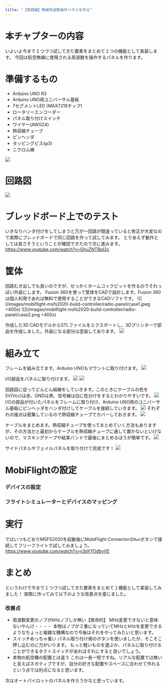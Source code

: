 ```yaml
---
title: "【実践編】無線周波数操作パネルを作る"
---
```

# 本チャプターの内容
いよいよ今まで１つづつ試してきた要素をまとめて１つの機能として実装します。
今回は航空無線に使用される周波数を操作するパネルを作ります。

# 準備するもの
- Arduino UNO R3
- Arduino UNO用ユニバーサル基板
- 7セグメントLED (MAX7219チップ)
- ロータリーエンコーダー
- パネル取り付けスイッチ
- ワイヤー(AWG24)
- 熱収縮チューブ
- ピンヘッダ
- タッピングビス(φ3)
- ニクロム線

![](/images/mobiflight-msfs2020-build-controller/radio-panel/parts2.jpg)


# 回路図
![](/images/mobiflight-msfs2020-build-controller/radio-panel/breadboard.png)


# ブレッドボード上でのテスト
いきなりハンダ付けをしてしまうと万が一回路が間違っていると修正が大変なので実際にブレッドボードで同じ回路を作って試してみます。
とりあえず動作としては良さそうということが確認できたので次に進みます。
https://www.youtube.com/watch?v=GhuZNTBqI2c

# 筐体
回路むき出しでも良いのですが、せっかくホームコックピットを作るのでそれっぽい外装にします。
Fusion 360を使って筐体をCADで設計します。Fusion 360は個人利用であれば無料で使用することができるCADソフトです。
![](/images/mobiflight-msfs2020-build-controller/radio-panel/case1.jpeg =400x)
![](/images/mobiflight-msfs2020-build-controller/radio-panel/case2.png =400x)

作成した3D CADモデルからSTLファイルをエクスポートし、3Dプリンターで部品を作成しました。外装になる部分は塗装してあります。
![](/images/mobiflight-msfs2020-build-controller/radio-panel/parts.png)

# 組み立て
フレームを組み立てます。Arduino UNOもマウントに取り付けます。
![](/images/mobiflight-msfs2020-build-controller/radio-panel/assem1.png)

I/O部品をパネルに取り付けます。
![](/images/mobiflight-msfs2020-build-controller/radio-panel/assem2.png)
![](/images/mobiflight-msfs2020-build-controller/radio-panel/assem3.png)

回路図に従ってどんどん結線をしていきます。このときにケーブルの色を5V(Vcc)は赤、GNDは黒、信号線は白に色分けをするとわかりやすいです。
![](/images/mobiflight-msfs2020-build-controller/radio-panel/assem4.png)
I/Oの部品が付いたパネルをフレームに取り付け、Arduino UNO用のユニバーサル基板にピンヘッダをハンダ付けしてケーブルを接続していきます。
![](/images/mobiflight-msfs2020-build-controller/radio-panel/assem5.png)
それぞれの接点は密集しているので熱収縮チューブでカバーしておきます。
![](/images/mobiflight-msfs2020-build-controller/radio-panel/assem6.png)

ケーブルをまとめます。熱収縮チューブを使ってまとめていく方法もありますが、その方法だと最初からケーブルを熱収縮チューブに通して置かないといけないので、マスキングテープや結束バンドで最後にまとめるほうが簡単です。
![](/images/mobiflight-msfs2020-build-controller/radio-panel/assem7.png)

サイドパネルやフェイルパネルを取り付けて完成です！
![](/images/mobiflight-msfs2020-build-controller/radio-panel/assem8.png)


# MobiFlightの設定
### デバイスの設定
### フライトシミュレーターとデバイスのマッピング

# 実行
ではいつもどおりMSFS2020を起動後にMobiFlight Connectorの`Run`ボタンで接続してフリーフライトで試してみましょう。
https://www.youtube.com/watch?v=y3pY7OdbyVE

# まとめ
というわけで今まで１つづつ試してきた要素をまとめて１機能として実装してみました！
実際に作ってみて以下のような改善点を感じました。
### 改善点
- 周波数変更のノブがkHzノブしか無い【致命的】
  MHz変更できないと意味ないやんけ・・・・
  本物はノブが２重になっていてMHzとkHzを変更できるようなちょっと複雑な機構なので今後はそれをやってみたいと思います。
- スイッチめっちゃ重い
  パネル取り付け用のボタンを使いましたが、そこそこ押し込むのに力がいります。
  もっと軽いものを選ぶか、パネルに取り付けることができるタクトスイッチがあればそれにすると良いでしょう。
- 本物の航空機の配置とは違う
  これは一長一短ですね。リアルな配置では無いと言えばネガティブですが、自分の好きな配置やスペースに合わせて作れるという点では利点になると思います。


次はオートパイロットのパネルを作ろうかなと思っています。




